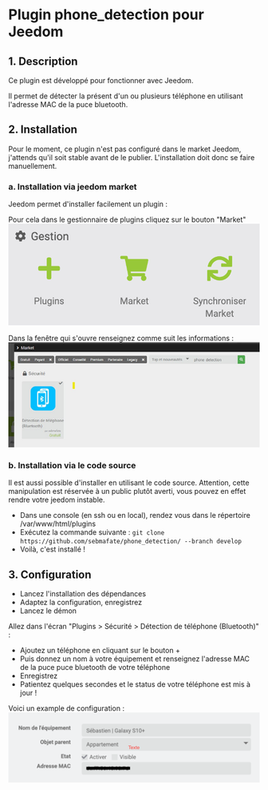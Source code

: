 # Plugin phone_detection pour Jeedom

## 1. Description
Ce plugin est développé pour fonctionner avec Jeedom.

Il permet de détecter la présent d'un ou plusieurs téléphone en utilisant l'adresse MAC de la puce bluetooth.

## 2. Installation
Pour le moment, ce plugin n'est pas configuré dans le market Jeedom, j'attends qu'il soit stable avant de le publier. L'installation doit donc se faire manuellement.

### a. Installation via jeedom market
Jeedom permet d'installer facilement un plugin :

Pour cela dans le gestionnaire de plugins cliquez sur le bouton "Market"
![Add plugins](images/add_plugin.png)

Dans la fenêtre qui s'ouvre renseignez comme suit les informations :
![](images/add_plugin_github.jpg)

### b. Installation via le code source
Il est aussi possible d'installer en utilisant le code source. Attention, cette manipulation est réservée à un public plutôt averti, vous pouvez en effet rendre votre jeedom instable.

- Dans une console (en ssh ou en local), rendez vous dans le répertoire /var/www/html/plugins
- Exécutez la commande suivante : `git clone https://github.com/sebmafate/phone_detection/ --branch develop`
- Voilà, c'est installé !

## 3. Configuration

- Lancez l'installation des dépendances
- Adaptez la configuration, enregistrez
- Lancez le démon

Allez dans l'écran "Plugins > Sécurité > Détection de téléphone (Bluetooth)" :
- Ajoutez un téléphone en cliquant sur le bouton +
- Puis donnez un nom à votre équipement et renseignez l'adresse MAC de la puce puce bluetooth de votre téléphone
- Enregistrez
- Patientez quelques secondes et le status de votre téléphone est mis à jour !

Voici un example de configuration :
![Exemple de configuration](images/example_config.png)
